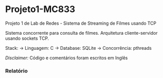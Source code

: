 # Projeto1-MC833
Projeto 1 de Lab de Redes - Sistema de Streaming de Filmes usando TCP

Sistema concorrente para consulta de filmes. Arquitetura cliente-servidor usando sockets TCP.

Stack: 
-> Linguagem:    C
-> Database:     SQLite
-> Concorrência: pthreads


_Disclaimer:_ Código e comentários foram escritos em Inglês

### Relatório
